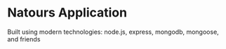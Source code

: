 # Natours Application

Built using modern technologies: node.js, express, mongodb, mongoose, and friends 